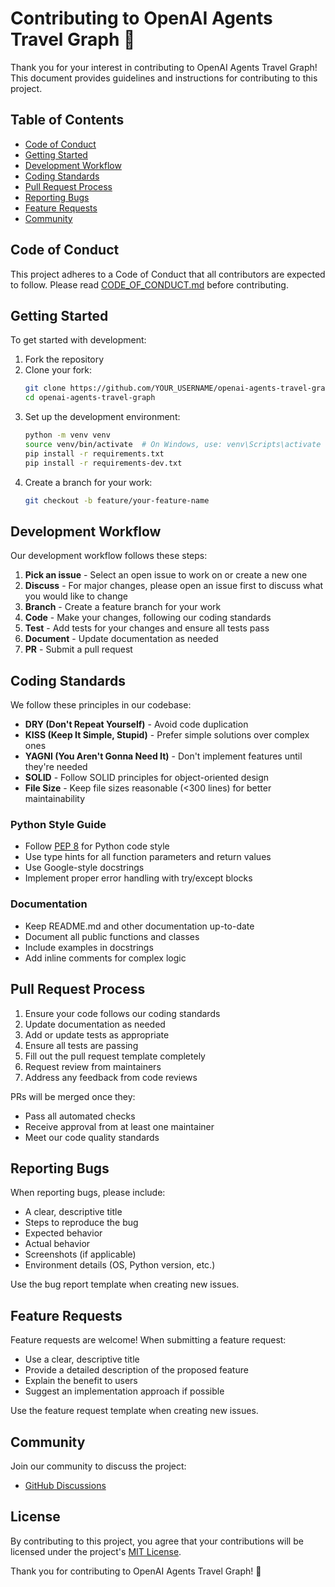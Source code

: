 # Contributing to OpenAI Agents Travel Graph 🤝

Thank you for your interest in contributing to OpenAI Agents Travel Graph! This document provides guidelines and instructions for contributing to this project.

## Table of Contents

- [Code of Conduct](#code-of-conduct)
- [Getting Started](#getting-started)
- [Development Workflow](#development-workflow)
- [Coding Standards](#coding-standards)
- [Pull Request Process](#pull-request-process)
- [Reporting Bugs](#reporting-bugs)
- [Feature Requests](#feature-requests)
- [Community](#community)

## Code of Conduct

This project adheres to a Code of Conduct that all contributors are expected to follow. Please read [CODE_OF_CONDUCT.md](CODE_OF_CONDUCT.md) before contributing.

## Getting Started

To get started with development:

1. Fork the repository
2. Clone your fork:
   ```bash
   git clone https://github.com/YOUR_USERNAME/openai-agents-travel-graph.git
   cd openai-agents-travel-graph
   ```
3. Set up the development environment:
   ```bash
   python -m venv venv
   source venv/bin/activate  # On Windows, use: venv\Scripts\activate
   pip install -r requirements.txt
   pip install -r requirements-dev.txt
   ```
4. Create a branch for your work:
   ```bash
   git checkout -b feature/your-feature-name
   ```

## Development Workflow

Our development workflow follows these steps:

1. **Pick an issue** - Select an open issue to work on or create a new one
2. **Discuss** - For major changes, please open an issue first to discuss what you would like to change
3. **Branch** - Create a feature branch for your work
4. **Code** - Make your changes, following our coding standards
5. **Test** - Add tests for your changes and ensure all tests pass
6. **Document** - Update documentation as needed
7. **PR** - Submit a pull request

## Coding Standards

We follow these principles in our codebase:

- **DRY (Don't Repeat Yourself)** - Avoid code duplication
- **KISS (Keep It Simple, Stupid)** - Prefer simple solutions over complex ones
- **YAGNI (You Aren't Gonna Need It)** - Don't implement features until they're needed
- **SOLID** - Follow SOLID principles for object-oriented design
- **File Size** - Keep file sizes reasonable (<300 lines) for better maintainability

### Python Style Guide

- Follow [PEP 8](https://www.python.org/dev/peps/pep-0008/) for Python code style
- Use type hints for all function parameters and return values
- Use Google-style docstrings
- Implement proper error handling with try/except blocks

### Documentation

- Keep README.md and other documentation up-to-date
- Document all public functions and classes
- Include examples in docstrings
- Add inline comments for complex logic

## Pull Request Process

1. Ensure your code follows our coding standards
2. Update documentation as needed
3. Add or update tests as appropriate
4. Ensure all tests are passing
5. Fill out the pull request template completely
6. Request review from maintainers
7. Address any feedback from code reviews

PRs will be merged once they:
- Pass all automated checks
- Receive approval from at least one maintainer
- Meet our code quality standards

## Reporting Bugs

When reporting bugs, please include:

- A clear, descriptive title
- Steps to reproduce the bug
- Expected behavior
- Actual behavior
- Screenshots (if applicable)
- Environment details (OS, Python version, etc.)

Use the bug report template when creating new issues.

## Feature Requests

Feature requests are welcome! When submitting a feature request:

- Use a clear, descriptive title
- Provide a detailed description of the proposed feature
- Explain the benefit to users
- Suggest an implementation approach if possible

Use the feature request template when creating new issues.

## Community

Join our community to discuss the project:

- [GitHub Discussions](https://github.com/BjornMelin/openai-agents-travel-graph/discussions)

## License

By contributing to this project, you agree that your contributions will be licensed under the project's [MIT License](LICENSE).

Thank you for contributing to OpenAI Agents Travel Graph! 🙏